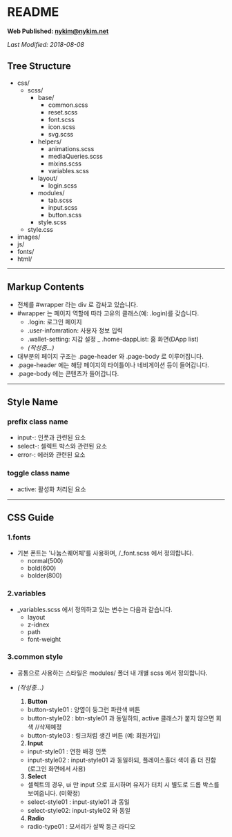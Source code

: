 # README

**Web Published: nykim@nykim.net**

_Last Modified: 2018-08-08_

## Tree Structure

- css/
  - scss/
    - base/
      - common.scss
      - reset.scss
      - font.scss
      - icon.scss
      - svg.scss
    - helpers/
      - animations.scss
      - mediaQueries.scss
      - mixins.scss
      - variables.scss
    - layout/
      - login.scss
    - modules/
      - tab.scss
      - input.scss
      - button.scss
    - style.scss
  - style.css
- images/
- js/
- fonts/
- html/

---

## Markup Contents

- 전체를 #wrapper 라는 div 로 감싸고 있습니다.
- #wrapper 는 페이지 역할에 따라 고유의 클래스(예: .login)를 갖습니다.
  - .login: 로그인 페이지
  - .user-infomration: 사용자 정보 입력
  - .wallet-setting: 지갑 설정
    \_ .home-dappList: 홈 화면(DApp list)
  - _(작성중...)_
- 대부분의 페이지 구조는 .page-header 와 .page-body 로 이루어집니다.
- .page-header 에는 해당 페이지의 타이틀이나 네비게이션 등이 들어갑니다.
- .page-body 에는 콘텐츠가 들어갑니다.

---

## Style Name

### prefix class name

- input-: 인풋과 관련된 요소
- select-: 셀렉트 박스와 관련된 요소
- error-: 에러와 관련된 요소

### toggle class name

- active: 활성화 처리된 요소

---

## CSS Guide

### 1.fonts

- 기본 폰트는 '나눔스퀘어체'를 사용하며, /\_font.scss 에서 정의합니다.
  - normal(500)
  - bold(600)
  - bolder(800)

### 2.variables

- \_variables.scss 에서 정의하고 있는 변수는 다음과 같습니다.
  - layout
  - z-idnex
  - path
  - font-weight

### 3.common style

- 공통으로 사용하는 스타일은 modules/ 폴더 내 개별 scss 에서 정의합니다.
- _(작성중...)_

  1.  **Button**

  - button-style01 : 양옆이 둥그런 파란색 버튼
  - button-style02 : btn-style01 과 동일하되, active 클래스가 붙지 않으면 회색 //삭제예정
  - button-style03 : 링크처럼 생긴 버튼 (예: 회원가입)

  2.  **Input**

  - input-style01 : 연한 배경 인풋
  - input-style02 : input-style01 과 동일하되, 플레이스홀더 색이 좀 더 진함 (로그인 화면에서 사용)

  3.  **Select**

  - 셀렉트의 경우, ui 만 input 으로 표시하며 유저가 터치 시 별도로 드롭 박스를 보여줍니다. (미확정)

  * select-style01 : input-style01 과 동일
  * select-style02: input-style02 와 동일

  4.  **Radio**

  - radio-type01 : 모서리가 살짝 둥근 라디오
